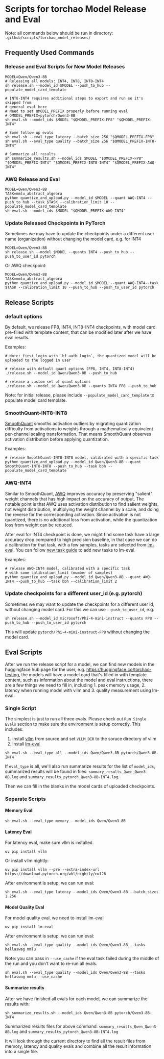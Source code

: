 # Scripts for torchao Model Release and Eval

Note: all commands below should be run in directory: `.github/scripts/torchao_model_releases/`

## Frequently Used Commands
### Release and Eval Scripts for New Model Releases
```
MODEL=Qwen/Qwen3-8B
# Releasing all models: INT4, INT8, INT8-INT4
sh release.sh --model_id $MODEL --push_to_hub --populate_model_card_template

# INT8-INT4 requires additional steps to export and run so it's skipped from
# general eval here
# Need to set QMODEL_PREFIX properly before running eval
# QMODEL_PREFIX=pytorch/Qwen3-8B
sh eval.sh --model_ids $MODEL "$QMODEL_PREFIX-FP8" "$QMODEL_PREFIX-INT4"

# Some follow up evals
sh eval.sh --eval_type latency --batch_size 256 "$QMODEL_PREFIX-FP8"
sh eval.sh --eval_type quality --batch_size 256 "$QMODEL_PREFIX-INT8-INT4"

# Summarize all results
sh summarize_results.sh --model_ids $MODEL "$QMODEL_PREFIX-FP8" "$QMODEL_PREFIX-INT4" "$QMODEL_PREFIX-INT8-INT4" "$QMODEL_PREFIX-AWQ-INT4"
```

### AWQ Release and Eval
```
MODEL=Qwen/Qwen3-8B
TASK=mmlu_abstract_algebra
python quantize_and_upload.py --model_id $MODEL --quant AWQ-INT4 --push_to_hub --task $TASK --calibration_limit 10 --populate_model_card_template
sh eval.sh --model_ids $MODEL "$QMODEL_PREFIX-AWQ-INT4"
```

### Update Released Checkpoints in PyTorch
Sometimes we may have to update the checkpoints under a different user name (organization) without changing the model card, e.g. for INT4
```
MODEL=Qwen/Qwen3-8B
sh release.sh --model $MODEL --quants INT4 --push_to_hub --push_to_user_id pytorch
```

Or AWQ checkpoint:
```
MODEL=Qwen/Qwen3-8B
TASK=mmlu_abstract_algebra
python quantize_and_upload.py --model_id $MODEL --quant AWQ-INT4--task $TASK --calibration_limit 10 --push_to_hub --push_to_user_id pytorch
```

## Release Scripts
### default options
By default, we release FP8, INT4, INT8-INT4 checkpoints, with model card pre-filled with template content, that can be modified later after we have eval results.

Examples:
```
# Note: first login with `hf auth login`, the quantized model will be uploaded to the logged in user

# release with default quant options (FP8, INT4, INT8-INT4)
./release.sh --model_id Qwen/Qwen3-8B --push_to_hub

# release a custom set of quant options
./release.sh --model_id Qwen/Qwen3-8B --quants INT4 FP8 --push_to_hub
```

Note: for initial release, please include `--populate_model_card_template` to populate model card template.

### SmoothQuant-INT8-INT8
[SmoothQuant](https://arxiv.org/abs/2211.10438) smooths activation outliers by migrating quantization difficulty from activations to weights through a mathematically equivalent per-channel scaling transformation. That means SmoothQuant observes activation distribution before applying quantization.

Examples:
```
# release SmoothQuant-INT8-INT8 model, calibrated with a specific task
python quantize_and_upload.py --model_id Qwen/Qwen3-8B --quant SmoothQuant-INT8-INT8 --push_to_hub --task bbh --populate_model_card_template
```

### AWQ-INT4
Similar to SmoothQuant, [AWQ](https://arxiv.org/abs/2306.00978) improves accuracy by preserving "salient" weight channels that has high impact on the accuracy of output. The notable point is that AWQ uses activation distribution to find salient weights, not weight distribution, multiplying the weight channel by a scale, and doing the reverse for the corresponding activation. Since activation is not quantized, there is no additional loss from activation, while the quantization loss from weight can be reduced.

After eval for INT4 checkpoint is done, we might find some task have a large accuracy drop compared to high precision baseline, in that case we can do a calibration for that task, with a few samples, tasks are selected from [lm-eval](https://github.com/EleutherAI/lm-eval\uation-harness/blob/main/lm_eval/tasks/README.md). You can follow [new task guide](https://github.com/EleutherAI/lm-evaluation-harness/blob/main/docs/new_task_guide.md) to add new tasks to lm-eval.

Examples:
```
# release AWQ-INT4 model, calibrated with a specific task
# with some calibration_limit (number of samples)
python quantize_and_upload.py --model_id Qwen/Qwen3-8B --quant AWQ-INT4 --push_to_hub --task bbh --calibration_limit 2
```

### Update checkpoints for a different user_id (e.g. pytorch)
Sometimes we may want to update the checkpoints for a different user id, without changing model card. For this we can use `--push_to_user_id`, e.g.

```
sh release.sh --model_id microsoft/Phi-4-mini-instruct --quants FP8 --push_to_hub --push_to_user_id pytorch
```

This will update `pytorch/Phi-4-mini-instruct-FP8` without changing the model card.

## Eval Scripts
After we run the release script for a model, we can find new models in the huggingface hub page for the user, e.g. https://huggingface.co/torchao-testing, the models will have a model card that's filled in with template content, such as information about the model and eval instructions, there are a few things we need to fill in, including 1. peak memory usage, 2. latency when running model with vllm and 3. quality measurement using lm-eval.

### Single Script
The simplest is just to run all three evals. Please check out `Run Single Evals` section to make sure the environment is setup correctly. This includes:
1. install [vllm](https://github.com/vllm-project/vllm) from source and set `VLLM_DIR` to the soruce directory of vllm
2. install [lm-eval](https://github.com/EleutherAI/lm-evaluation-harness)

```
sh eval.sh --eval_type all --model_ids Qwen/Qwen3-8B pytorch/Qwen3-8B-INT4
```

If `eval_type` is all, we'll also run summarize results for the list of `model_ids`, summarized results will be found in files: `summary_results_Qwen_Qwen3-8B.log` and `summary_results_pytorch_Qwen3-8B-INT4.log`.

Then we can fill in the blanks in the model cards of uploaded checkpoints.

### Separate Scripts
#### Memory Eval
```
sh eval.sh --eval_type memory --model_ids Qwen/Qwen3-8B
```

#### Latency Eval
For latency eval, make sure vllm is installed.
```
uv pip install vllm
```

Or install vllm nightly:
```
uv pip install vllm --pre --extra-index-url https://download.pytorch.org/whl/nightly/cu126
```

After environment is setup, we can run eval:
```
sh eval.sh --eval_type latency --model_ids Qwen/Qwen3-8B --batch_sizes 1 256
```

#### Model Quality Eval
For model quality eval, we need to install lm-eval
```
uv pip install lm-eval
```
After environment is setup, we can run eval:
```
sh eval.sh --eval_type quality --model_ids Qwen/Qwen3-8B --tasks hellaswag mmlu
```

Note: you can pass in `--use_cache` if the eval task failed during the middle of the run
and you don't want to re-run all evals.
```
sh eval.sh --eval_type quality --model_ids Qwen/Qwen3-8B --tasks hellaswag mmlu --use_cache
```


#### Summarize results
After we have finished all evals for each model, we can summarize the results with:
```
sh summarize_results.sh --model_ids Qwen/Qwen3-8B pytorch/Qwen3-8B-INT4
```
Summarized results files for above command: `summary_results_Qwen_Qwen3-8B.log` and `summary_results_pytorch_Qwen3-8B-INT4.log`

It will look through the current directory to find all the result files from memory, latency and quality evals and combine all the result information into a single file.
